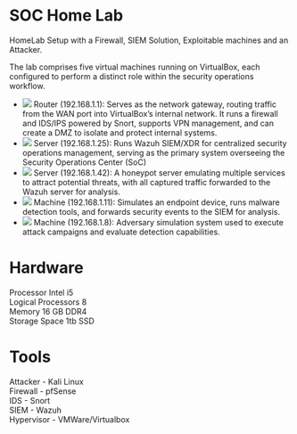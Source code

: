 # SOC Home Lab

HomeLab Setup with a Firewall, SIEM Solution, Exploitable machines and an Attacker.

The lab comprises five virtual machines running on VirtualBox, each configured to perform a distinct role within the security operations workflow. <br>
- <a href="https://www.pfsense.org/"><img src="https://img.shields.io/badge/pfSense-394B5A?logo=pfsense&logoColor=white" /></a> Router (192.168.1.1): Serves as the network gateway, routing traffic from the WAN port into VirtualBox’s internal network. It runs a firewall and IDS/IPS powered by Snort, supports VPN management, and can create a DMZ to isolate and protect internal systems.
- <a href="https://ubuntu.com/"><img src="https://img.shields.io/badge/Ubuntu-E95420?logo=ubuntu&logoColor=white" /></a> Server (192.168.1.25): Runs Wazuh SIEM/XDR for centralized security operations management, serving as the primary system overseeing the Security Operations Center (SoC)
- <a href="https://fedoraproject.org/"><img src="https://img.shields.io/badge/Fedora-294172?logo=fedora&logoColor=white" /></a> Server (192.168.1.42): A honeypot server emulating multiple services to attract potential threats, with all captured traffic forwarded to the Wazuh server for analysis.
- <a href="https://www.microsoft.com/en-us/software-download/windows11"><img src="https://img.shields.io/badge/Windows%2011-0078D6?logo=windows&logoColor=white" /></a> Machine (192.168.1.11): Simulates an endpoint device, runs malware detection tools, and forwards security events to the SIEM for analysis.
- <a href="https://www.kali.org/"><img src="https://img.shields.io/badge/Kali_Linux-557C94?logo=linux&logoColor=white&style=for-the-badge" /></a> Machine (192.168.1.8): Adversary simulation system used to execute attack campaigns and evaluate detection capabilities.
  
# Hardware
Processor	Intel i5<br>
Logical Processors 	8<br>
Memory	16 GB DDR4<br>
Storage Space	1tb SSD


# Tools<br>
Attacker - Kali Linux<br>
Firewall - pfSense<br>
IDS - Snort<br>
SIEM - Wazuh<br>
Hypervisor - VMWare/Virtualbox<br>
